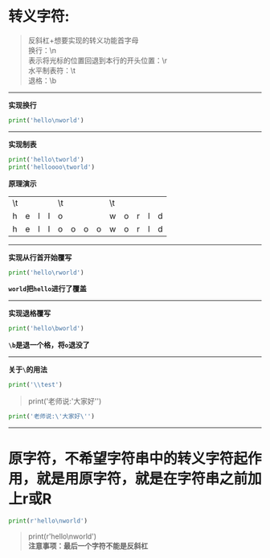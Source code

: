 # 转义字符:
>   反斜杠+想要实现的转义功能首字母<br>
>       换行：\n<br>
>       表示将光标的位置回退到本行的开头位置：\r<br>
>       水平制表符：\t<br>
>       退格：\b<br>

---

**实现换行**
```Python
print('hello\nworld')
```

---

**实现制表**
```Python
print('hello\tworld')
print('helloooo\tworld')
```

**原理演示**
<table>
    <tr>
        <td colspan="4" class="centered">\t</td>
        <td colspan="4">\t</td>
        <td colspan="4">\t</td>
        <td></td>
    </tr>
    <tr>
        <td>h</td>
        <td>e</td>
        <td>l</td>
        <td>l</td>
        <td>o</td>
        <td></td>
        <td></td>
        <td></td>
        <td>w</td>
        <td>o</td>
        <td>r</td>
        <td>l</td>
        <td>d</td>
    </tr>
    <tr>
        <td>h</td>
        <td>e</td>
        <td>l</td>
        <td>l</td>
        <td>o</td>
        <td>o</td>
        <td>o</td>
        <td>o</td>
        <td>w</td>
        <td>o</td>
        <td>r</td>
        <td>l</td>
        <td>d</td>
    </tr>
</table>

---

**实现从行首开始覆写**
```Python
print('hello\rworld')
```
**```world```把```hello```进行了覆盖**

---

**实现退格覆写**
```Python
print('hello\bworld')
```
**```\b```是退一个格，将```o```退没了**

---

**关于```\```的用法**
```Python
print('\\test')
```
>print('老师说:'大家好'')
```Python
print('老师说:\'大家好\'')
```

---

# 原字符，不希望字符串中的转义字符起作用，就是用原字符，就是在字符串之前加上r或R
```Python
print(r'hello\nworld')
```
> print(r'hello\nworld\')<br>
**注意事项：最后一个字符不能是反斜杠**

